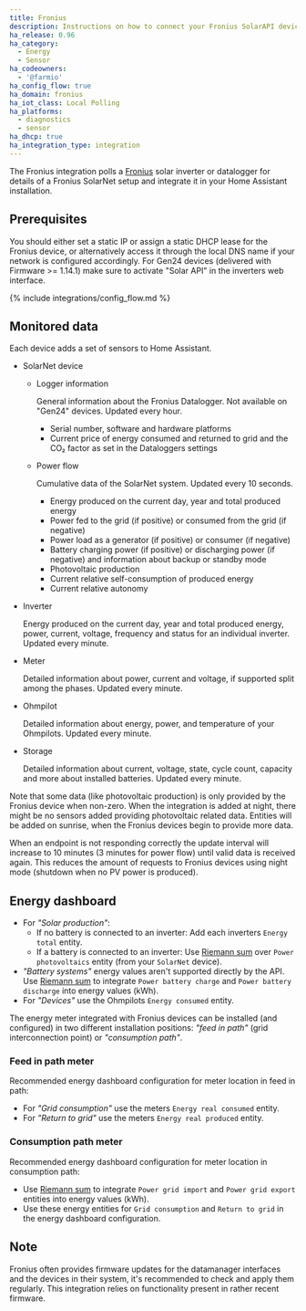 ```yaml
---
title: Fronius
description: Instructions on how to connect your Fronius SolarAPI devices to Home Assistant.
ha_release: 0.96
ha_category:
  - Energy
  - Sensor
ha_codeowners:
  - '@farmio'
ha_config_flow: true
ha_domain: fronius
ha_iot_class: Local Polling
ha_platforms:
  - diagnostics
  - sensor
ha_dhcp: true
ha_integration_type: integration
---
```


The Fronius integration polls a [Fronius](https://www.fronius.com/) solar inverter or datalogger for details of a Fronius SolarNet setup and integrate it in your Home Assistant installation.

## Prerequisites

You should either set a static IP or assign a static DHCP lease for the Fronius device, or alternatively access it through the local DNS name if your network is configured accordingly.
For Gen24 devices (delivered with Firmware >= 1.14.1) make sure to activate "Solar API" in the inverters web interface.

{% include integrations/config_flow.md %}

## Monitored data

Each device adds a set of sensors to Home Assistant.

- SolarNet device
  
  - Logger information

    General information about the Fronius Datalogger. Not available on "Gen24" devices. Updated every hour.

    - Serial number, software and hardware platforms
    - Current price of energy consumed and returned to grid and the CO₂ factor as set in the Dataloggers settings

  - Power flow

    Cumulative data of the SolarNet system. Updated every 10 seconds.

    - Energy produced on the current day, year and total produced energy
    - Power fed to the grid (if positive) or consumed from the grid (if negative)
    - Power load as a generator (if positive) or consumer (if negative)
    - Battery charging power (if positive) or discharging power (if negative) and information about backup or standby mode
    - Photovoltaic production
    - Current relative self-consumption of produced energy
    - Current relative autonomy

- Inverter

  Energy produced on the current day, year and total produced energy, power, current, voltage, frequency and status for an individual inverter. Updated every minute.

- Meter

  Detailed information about power, current and voltage, if supported split among the phases. Updated every minute.

- Ohmpilot

  Detailed information about energy, power, and temperature of your Ohmpilots. Updated every minute.

- Storage

  Detailed information about current, voltage, state, cycle count, capacity and more about installed batteries. Updated every minute.

Note that some data (like photovoltaic production) is only provided by the Fronius device when non-zero.
When the integration is added at night, there might be no sensors added providing photovoltaic related data. Entities will be added on sunrise, when the Fronius devices begin to provide more data.

When an endpoint is not responding correctly the update interval will increase to 10 minutes (3 minutes for power flow) until valid data is received again. This reduces the amount of requests to Fronius devices using night mode (shutdown when no PV power is produced).

## Energy dashboard

- For _"Solar production"_:
  - If no battery is connected to an inverter: Add each inverters `Energy total` entity.
  - If a battery is connected to an inverter: Use [Riemann sum](/integrations/integration/) over `Power photovoltaics` entity (from your `SolarNet` device).
- _"Battery systems"_ energy values aren't supported directly by the API. Use [Riemann sum](/integrations/integration/) to integrate `Power battery charge` and `Power battery discharge` into energy values (kWh).
- For _"Devices"_ use the Ohmpilots `Energy consumed` entity.

The energy meter integrated with Fronius devices can be installed (and configured) in two different installation positions: _"feed in path"_ (grid interconnection point) or _"consumption path"_.

### Feed in path meter

Recommended energy dashboard configuration for meter location in feed in path:

- For _"Grid consumption"_ use the meters `Energy real consumed` entity.
- For _"Return to grid"_ use the meters `Energy real produced` entity.

### Consumption path meter

Recommended energy dashboard configuration for meter location in consumption path:

- Use [Riemann sum](/integrations/integration/) to integrate `Power grid import` and `Power grid export` entities into energy values (kWh).
- Use these energy entities for `Grid consumption` and `Return to grid` in the energy dashboard configuration.

## Note

Fronius often provides firmware updates for the datamanager interfaces and the devices in their system, it's recommended to check and apply them regularly. This integration relies on functionality present in rather recent firmware.
